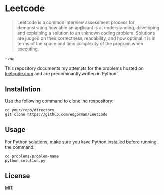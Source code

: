 # Leetcode

> Leetcode is a common interview assessment process for demonstrating how able an applicant is at understanding, developing and explaining a solution to an unknown coding problem. Solutions are judged on their correctness, readability, and how optimal it is in terms of the space and time complexity of the program when executing.

_- me_

This repository documents my attempts for the problems hosted on [leetcode.com](leetcode.com/problemset/all) and are predominantly written in Python.

## Installation
Use the following command to clone the respository:
```
cd your/repo/directory
git clone https://github.com/edgorman/Leetcode
```

## Usage
For Python solutions, make sure you have Python installed before running the command:
```
cd problems/problem-name
python solution.py
```

## License
[MIT](https://choosealicense.com/licenses/mit/)
